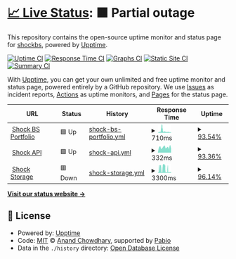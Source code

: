 # [📈 Live Status](https://shockbs.github.io/status): <!--live status--> **🟧 Partial outage**

This repository contains the open-source uptime monitor and status page for [shockbs](https://shockbs.github.io/status), powered by [Upptime](https://github.com/upptime/upptime).

[![Uptime CI](https://github.com/shockbs/status/workflows/Uptime%20CI/badge.svg)](https://github.com/shockbs/status/actions?query=workflow%3A%22Uptime+CI%22)
[![Response Time CI](https://github.com/shockbs/status/workflows/Response%20Time%20CI/badge.svg)](https://github.com/shockbs/status/actions?query=workflow%3A%22Response+Time+CI%22)
[![Graphs CI](https://github.com/shockbs/status/workflows/Graphs%20CI/badge.svg)](https://github.com/shockbs/status/actions?query=workflow%3A%22Graphs+CI%22)
[![Static Site CI](https://github.com/shockbs/status/workflows/Static%20Site%20CI/badge.svg)](https://github.com/shockbs/status/actions?query=workflow%3A%22Static+Site+CI%22)
[![Summary CI](https://github.com/shockbs/status/workflows/Summary%20CI/badge.svg)](https://github.com/shockbs/status/actions?query=workflow%3A%22Summary+CI%22)

With [Upptime](https://upptime.js.org), you can get your own unlimited and free uptime monitor and status page, powered entirely by a GitHub repository. We use [Issues](https://github.com/shockbs/status/issues) as incident reports, [Actions](https://github.com/shockbs/status/actions) as uptime monitors, and [Pages](https://shockbs.github.io/status) for the status page.

<!--start: status pages-->
<!-- This summary is generated by Upptime (https://github.com/upptime/upptime) -->
<!-- Do not edit this manually, your changes will be overwritten -->
<!-- prettier-ignore -->
| URL | Status | History | Response Time | Uptime |
| --- | ------ | ------- | ------------- | ------ |
| <img alt="" src="https://icons.duckduckgo.com/ip3/shockbs.is-a.dev.ico" height="13"> [Shock BS Portfolio](https://shockbs.is-a.dev) | 🟩 Up | [shock-bs-portfolio.yml](https://github.com/shockbs/status/commits/HEAD/history/shock-bs-portfolio.yml) | <details><summary><img alt="Response time graph" src="./graphs/shock-bs-portfolio/response-time-week.png" height="20"> 710ms</summary><br><a href="https://status.shockbs.is-a.dev/history/shock-bs-portfolio"><img alt="Response time 572" src="https://img.shields.io/endpoint?url=https%3A%2F%2Fraw.githubusercontent.com%2Fshockbs%2Fstatus%2FHEAD%2Fapi%2Fshock-bs-portfolio%2Fresponse-time.json"></a><br><a href="https://status.shockbs.is-a.dev/history/shock-bs-portfolio"><img alt="24-hour response time 225" src="https://img.shields.io/endpoint?url=https%3A%2F%2Fraw.githubusercontent.com%2Fshockbs%2Fstatus%2FHEAD%2Fapi%2Fshock-bs-portfolio%2Fresponse-time-day.json"></a><br><a href="https://status.shockbs.is-a.dev/history/shock-bs-portfolio"><img alt="7-day response time 710" src="https://img.shields.io/endpoint?url=https%3A%2F%2Fraw.githubusercontent.com%2Fshockbs%2Fstatus%2FHEAD%2Fapi%2Fshock-bs-portfolio%2Fresponse-time-week.json"></a><br><a href="https://status.shockbs.is-a.dev/history/shock-bs-portfolio"><img alt="30-day response time 572" src="https://img.shields.io/endpoint?url=https%3A%2F%2Fraw.githubusercontent.com%2Fshockbs%2Fstatus%2FHEAD%2Fapi%2Fshock-bs-portfolio%2Fresponse-time-month.json"></a><br><a href="https://status.shockbs.is-a.dev/history/shock-bs-portfolio"><img alt="1-year response time 572" src="https://img.shields.io/endpoint?url=https%3A%2F%2Fraw.githubusercontent.com%2Fshockbs%2Fstatus%2FHEAD%2Fapi%2Fshock-bs-portfolio%2Fresponse-time-year.json"></a></details> | <details><summary><a href="https://status.shockbs.is-a.dev/history/shock-bs-portfolio">93.54%</a></summary><a href="https://status.shockbs.is-a.dev/history/shock-bs-portfolio"><img alt="All-time uptime 94.28%" src="https://img.shields.io/endpoint?url=https%3A%2F%2Fraw.githubusercontent.com%2Fshockbs%2Fstatus%2FHEAD%2Fapi%2Fshock-bs-portfolio%2Fuptime.json"></a><br><a href="https://status.shockbs.is-a.dev/history/shock-bs-portfolio"><img alt="24-hour uptime 98.47%" src="https://img.shields.io/endpoint?url=https%3A%2F%2Fraw.githubusercontent.com%2Fshockbs%2Fstatus%2FHEAD%2Fapi%2Fshock-bs-portfolio%2Fuptime-day.json"></a><br><a href="https://status.shockbs.is-a.dev/history/shock-bs-portfolio"><img alt="7-day uptime 93.54%" src="https://img.shields.io/endpoint?url=https%3A%2F%2Fraw.githubusercontent.com%2Fshockbs%2Fstatus%2FHEAD%2Fapi%2Fshock-bs-portfolio%2Fuptime-week.json"></a><br><a href="https://status.shockbs.is-a.dev/history/shock-bs-portfolio"><img alt="30-day uptime 94.28%" src="https://img.shields.io/endpoint?url=https%3A%2F%2Fraw.githubusercontent.com%2Fshockbs%2Fstatus%2FHEAD%2Fapi%2Fshock-bs-portfolio%2Fuptime-month.json"></a><br><a href="https://status.shockbs.is-a.dev/history/shock-bs-portfolio"><img alt="1-year uptime 94.28%" src="https://img.shields.io/endpoint?url=https%3A%2F%2Fraw.githubusercontent.com%2Fshockbs%2Fstatus%2FHEAD%2Fapi%2Fshock-bs-portfolio%2Fuptime-year.json"></a></details>
| <img alt="" src="https://icons.duckduckgo.com/ip3/api.shockbs.is-a.dev.ico" height="13"> [Shock API](https://api.shockbs.is-a.dev) | 🟩 Up | [shock-api.yml](https://github.com/shockbs/status/commits/HEAD/history/shock-api.yml) | <details><summary><img alt="Response time graph" src="./graphs/shock-api/response-time-week.png" height="20"> 332ms</summary><br><a href="https://status.shockbs.is-a.dev/history/shock-api"><img alt="Response time 324" src="https://img.shields.io/endpoint?url=https%3A%2F%2Fraw.githubusercontent.com%2Fshockbs%2Fstatus%2FHEAD%2Fapi%2Fshock-api%2Fresponse-time.json"></a><br><a href="https://status.shockbs.is-a.dev/history/shock-api"><img alt="24-hour response time 296" src="https://img.shields.io/endpoint?url=https%3A%2F%2Fraw.githubusercontent.com%2Fshockbs%2Fstatus%2FHEAD%2Fapi%2Fshock-api%2Fresponse-time-day.json"></a><br><a href="https://status.shockbs.is-a.dev/history/shock-api"><img alt="7-day response time 332" src="https://img.shields.io/endpoint?url=https%3A%2F%2Fraw.githubusercontent.com%2Fshockbs%2Fstatus%2FHEAD%2Fapi%2Fshock-api%2Fresponse-time-week.json"></a><br><a href="https://status.shockbs.is-a.dev/history/shock-api"><img alt="30-day response time 324" src="https://img.shields.io/endpoint?url=https%3A%2F%2Fraw.githubusercontent.com%2Fshockbs%2Fstatus%2FHEAD%2Fapi%2Fshock-api%2Fresponse-time-month.json"></a><br><a href="https://status.shockbs.is-a.dev/history/shock-api"><img alt="1-year response time 324" src="https://img.shields.io/endpoint?url=https%3A%2F%2Fraw.githubusercontent.com%2Fshockbs%2Fstatus%2FHEAD%2Fapi%2Fshock-api%2Fresponse-time-year.json"></a></details> | <details><summary><a href="https://status.shockbs.is-a.dev/history/shock-api">93.36%</a></summary><a href="https://status.shockbs.is-a.dev/history/shock-api"><img alt="All-time uptime 94.17%" src="https://img.shields.io/endpoint?url=https%3A%2F%2Fraw.githubusercontent.com%2Fshockbs%2Fstatus%2FHEAD%2Fapi%2Fshock-api%2Fuptime.json"></a><br><a href="https://status.shockbs.is-a.dev/history/shock-api"><img alt="24-hour uptime 97.21%" src="https://img.shields.io/endpoint?url=https%3A%2F%2Fraw.githubusercontent.com%2Fshockbs%2Fstatus%2FHEAD%2Fapi%2Fshock-api%2Fuptime-day.json"></a><br><a href="https://status.shockbs.is-a.dev/history/shock-api"><img alt="7-day uptime 93.36%" src="https://img.shields.io/endpoint?url=https%3A%2F%2Fraw.githubusercontent.com%2Fshockbs%2Fstatus%2FHEAD%2Fapi%2Fshock-api%2Fuptime-week.json"></a><br><a href="https://status.shockbs.is-a.dev/history/shock-api"><img alt="30-day uptime 94.17%" src="https://img.shields.io/endpoint?url=https%3A%2F%2Fraw.githubusercontent.com%2Fshockbs%2Fstatus%2FHEAD%2Fapi%2Fshock-api%2Fuptime-month.json"></a><br><a href="https://status.shockbs.is-a.dev/history/shock-api"><img alt="1-year uptime 94.17%" src="https://img.shields.io/endpoint?url=https%3A%2F%2Fraw.githubusercontent.com%2Fshockbs%2Fstatus%2FHEAD%2Fapi%2Fshock-api%2Fuptime-year.json"></a></details>
| <img alt="" src="https://icons.duckduckgo.com/ip3/gg.shockbs.is-a.dev.ico" height="13"> [Shock Storage](https://gg.shockbs.is-a.dev) | 🟥 Down | [shock-storage.yml](https://github.com/shockbs/status/commits/HEAD/history/shock-storage.yml) | <details><summary><img alt="Response time graph" src="./graphs/shock-storage/response-time-week.png" height="20"> 3300ms</summary><br><a href="https://status.shockbs.is-a.dev/history/shock-storage"><img alt="Response time 3300" src="https://img.shields.io/endpoint?url=https%3A%2F%2Fraw.githubusercontent.com%2Fshockbs%2Fstatus%2FHEAD%2Fapi%2Fshock-storage%2Fresponse-time.json"></a><br><a href="https://status.shockbs.is-a.dev/history/shock-storage"><img alt="24-hour response time 635" src="https://img.shields.io/endpoint?url=https%3A%2F%2Fraw.githubusercontent.com%2Fshockbs%2Fstatus%2FHEAD%2Fapi%2Fshock-storage%2Fresponse-time-day.json"></a><br><a href="https://status.shockbs.is-a.dev/history/shock-storage"><img alt="7-day response time 3300" src="https://img.shields.io/endpoint?url=https%3A%2F%2Fraw.githubusercontent.com%2Fshockbs%2Fstatus%2FHEAD%2Fapi%2Fshock-storage%2Fresponse-time-week.json"></a><br><a href="https://status.shockbs.is-a.dev/history/shock-storage"><img alt="30-day response time 3300" src="https://img.shields.io/endpoint?url=https%3A%2F%2Fraw.githubusercontent.com%2Fshockbs%2Fstatus%2FHEAD%2Fapi%2Fshock-storage%2Fresponse-time-month.json"></a><br><a href="https://status.shockbs.is-a.dev/history/shock-storage"><img alt="1-year response time 3300" src="https://img.shields.io/endpoint?url=https%3A%2F%2Fraw.githubusercontent.com%2Fshockbs%2Fstatus%2FHEAD%2Fapi%2Fshock-storage%2Fresponse-time-year.json"></a></details> | <details><summary><a href="https://status.shockbs.is-a.dev/history/shock-storage">96.14%</a></summary><a href="https://status.shockbs.is-a.dev/history/shock-storage"><img alt="All-time uptime 96.14%" src="https://img.shields.io/endpoint?url=https%3A%2F%2Fraw.githubusercontent.com%2Fshockbs%2Fstatus%2FHEAD%2Fapi%2Fshock-storage%2Fuptime.json"></a><br><a href="https://status.shockbs.is-a.dev/history/shock-storage"><img alt="24-hour uptime 99.99%" src="https://img.shields.io/endpoint?url=https%3A%2F%2Fraw.githubusercontent.com%2Fshockbs%2Fstatus%2FHEAD%2Fapi%2Fshock-storage%2Fuptime-day.json"></a><br><a href="https://status.shockbs.is-a.dev/history/shock-storage"><img alt="7-day uptime 96.14%" src="https://img.shields.io/endpoint?url=https%3A%2F%2Fraw.githubusercontent.com%2Fshockbs%2Fstatus%2FHEAD%2Fapi%2Fshock-storage%2Fuptime-week.json"></a><br><a href="https://status.shockbs.is-a.dev/history/shock-storage"><img alt="30-day uptime 96.14%" src="https://img.shields.io/endpoint?url=https%3A%2F%2Fraw.githubusercontent.com%2Fshockbs%2Fstatus%2FHEAD%2Fapi%2Fshock-storage%2Fuptime-month.json"></a><br><a href="https://status.shockbs.is-a.dev/history/shock-storage"><img alt="1-year uptime 96.14%" src="https://img.shields.io/endpoint?url=https%3A%2F%2Fraw.githubusercontent.com%2Fshockbs%2Fstatus%2FHEAD%2Fapi%2Fshock-storage%2Fuptime-year.json"></a></details>

<!--end: status pages-->

[**Visit our status website →**](https://shockbs.github.io/status)

## 📄 License

- Powered by: [Upptime](https://github.com/upptime/upptime)
- Code: [MIT](./LICENSE) © [Anand Chowdhary](https://anandchowdhary.com), supported by [Pabio](https://pabio.com)
- Data in the `./history` directory: [Open Database License](https://opendatacommons.org/licenses/odbl/1-0/)
